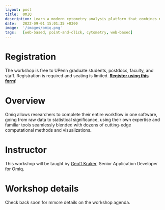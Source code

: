 ```yaml
---
layout: post
title:  OMIQ
description: Learn a modern cytometry analysis platform that combines machine learning and analytical pipelines with classical manual analysis.
date:   2022-09-01 15:01:35 +0300
image:  '/images/omiq.png'
tags:   [web-based, point-and-click, cytometry, web-based]
---
```


# Registration

The workshop is free to UPenn graduate students, postdocs, faculty, and staff.  Registration is required and seating is limited.  **[Register using this form](https://forms.gle/ysSGNCCXYTC9VWgW6)!**

# Overview

Omiq allows researchers to complete their entire workflow in one software, going from raw data to statistical significance, using their own expertise and familiar tools seamlessly blended with dozens of cutting-edge computational methods and visualizations.

# Instructor

This workshop will be taught by [Geoff Kraker](https://www.linkedin.com/in/geoff-kraker-6018b830), Senior Application Developer for Omiq.

# Workshop details

Check back soon for mmore details on the workshop agenda.